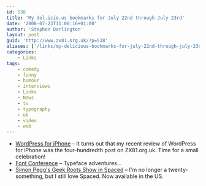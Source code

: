 ```yaml
---
id: 538
title: 'My del.icio.us bookmarks for July 22nd through July 23rd'
date: '2008-07-23T11:00:16+01:00'
author: 'Stephen Darlington'
layout: post
guid: 'http://www.zx81.org.uk/?p=538'
aliases: ['/links/my-delicious-bookmarks-for-july-22nd-through-july-23rd.html']
categories:
    - Links
tags:
    - comedy
    - funny
    - humour
    - interviews
    - Links
    - News
    - tv
    - typography
    - uk
    - video
    - web
---
```


- [WordPress for iPhone](/computing/opinion/wordpress-for-iphone.html) – It turns out that my recent review of WordPress for iPhone was the four-hundredth post on ZX81.org.uk. Time for a small celebration!
- [Font Conference](http://www.collegehumor.com/video:1823766) – Typeface adventures…
- [Simon Pegg's Geek Roots Show in Spaced](http://blog.wired.com/underwire/2008/07/simon-peggs-gee.html) – I'm no longer a twenty-something, but I still love Spaced. Now available in the US.